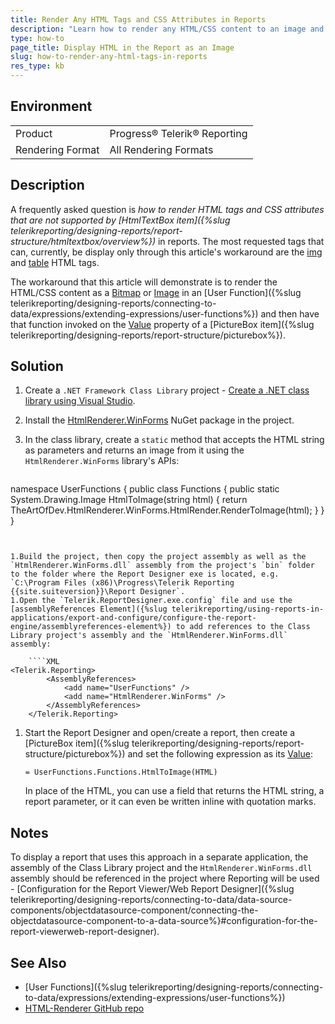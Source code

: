 ```yaml
---
title: Render Any HTML Tags and CSS Attributes in Reports
description: "Learn how to render any HTML/CSS content to an image and have it displayed inside the report via the PictureBox item."
type: how-to
page_title: Display HTML in the Report as an Image
slug: how-to-render-any-html-tags-in-reports
res_type: kb
---
```


## Environment

<table>
	<tbody>
		<tr>
			<td>Product</td>
			<td>Progress® Telerik® Reporting</td>
		</tr>
		<tr>
			<td>Rendering Format</td>
			<td>All Rendering Formats</td>
		</tr>
	</tbody>
</table>

## Description

A frequently asked question is *how to render HTML tags and CSS attributes that are not supported by [HtmlTextBox item]({%slug telerikreporting/designing-reports/report-structure/htmltextbox/overview%})* in reports. The most requested tags that can, currently, be display only through this article's workaround are the [img](https://developer.mozilla.org/en-US/docs/Web/HTML/Element/img) and [table](https://developer.mozilla.org/en-US/docs/Web/HTML/Element/table) HTML tags.

The workaround that this article will demonstrate is to render the HTML/CSS content as a [Bitmap](https://learn.microsoft.com/en-us/dotnet/api/system.drawing.bitmap?view=dotnet-plat-ext-8.0) or [Image](https://learn.microsoft.com/en-us/dotnet/api/system.drawing.image) in an [User Function]({%slug telerikreporting/designing-reports/connecting-to-data/expressions/extending-expressions/user-functions%}) and then have that function invoked on the [Value](/api/telerik.reporting.picturebox#Telerik_Reporting_PictureBox_Value) property of a [PictureBox item]({%slug telerikreporting/designing-reports/report-structure/picturebox%}).

## Solution

1. Create a `.NET Framework Class Library` project - [Create a .NET class library using Visual Studio](https://learn.microsoft.com/en-us/dotnet/core/tutorials/library-with-visual-studio).
1. Install the [HtmlRenderer.WinForms](https://www.nuget.org/packages/HtmlRenderer.WinForms/) NuGet package in the project.
1. In the class library, create a `static` method that accepts the HTML string as parameters and returns an image from it using the `HtmlRenderer.WinForms` library's APIs:

	````CSharp
namespace UserFunctions
	{
		public class Functions
		{
			public static System.Drawing.Image HtmlToImage(string html)
			{
				return TheArtOfDev.HtmlRenderer.WinForms.HtmlRender.RenderToImage(html);
			}
		}
	}
````


1.Build the project, then copy the project assembly as well as the `HtmlRenderer.WinForms.dll` assembly from the project's `bin` folder to the folder where the Report Designer exe is located, e.g. `C:\Program Files (x86)\Progress\Telerik Reporting {{site.suiteversion}}\Report Designer`.
1.Open the `Telerik.ReportDesigner.exe.config` file and use the [assemblyReferences Element]({%slug telerikreporting/using-reports-in-applications/export-and-configure/configure-the-report-engine/assemblyreferences-element%}) to add references to the Class Library project's assembly and the `HtmlRenderer.WinForms.dll` assembly:

	````XML
<Telerik.Reporting>
		<AssemblyReferences>
			<add name="UserFunctions" />
			<add name="HtmlRenderer.WinForms" />
		</AssemblyReferences>
	</Telerik.Reporting>
````


1. Start the Report Designer and open/create a report, then create a [PictureBox item]({%slug telerikreporting/designing-reports/report-structure/picturebox%}) and set the following expression as its [Value](/api/telerik.reporting.picturebox#Telerik_Reporting_PictureBox_Value):

	`= UserFunctions.Functions.HtmlToImage(HTML)`

	In place of the HTML, you can use a field that returns the HTML string, a report parameter, or it can even be written inline with quotation marks.

## Notes

To display a report that uses this approach in a separate application, the assembly of the Class Library project and the `HtmlRenderer.WinForms.dll` assembly should be referenced in the project where Reporting will be used - [Configuration for the Report Viewer/Web Report Designer]({%slug telerikreporting/designing-reports/connecting-to-data/data-source-components/objectdatasource-component/connecting-the-objectdatasource-component-to-a-data-source%}#configuration-for-the-report-viewerweb-report-designer).

## See Also

* [User Functions]({%slug telerikreporting/designing-reports/connecting-to-data/expressions/extending-expressions/user-functions%})
* [HTML-Renderer GitHub repo](https://github.com/ArthurHub/HTML-Renderer)
